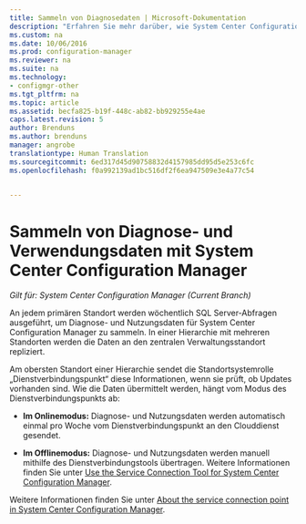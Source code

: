 ```yaml
---
title: Sammeln von Diagnosedaten | Microsoft-Dokumentation
description: "Erfahren Sie mehr darüber, wie System Center Configuration Manager Diagnose- und Nutzungsdaten über sich selbst sammelt."
ms.custom: na
ms.date: 10/06/2016
ms.prod: configuration-manager
ms.reviewer: na
ms.suite: na
ms.technology:
- configmgr-other
ms.tgt_pltfrm: na
ms.topic: article
ms.assetid: becfa825-b19f-448c-ab82-bb929255e4ae
caps.latest.revision: 5
author: Brenduns
ms.author: brenduns
manager: angrobe
translationtype: Human Translation
ms.sourcegitcommit: 6ed317d45d90758832d4157985dd95d5e253c6fc
ms.openlocfilehash: f0a992139ad1bc516df2f6ea947509e3e4a77c54


---
```

# <a name="how-diagnostics-and-usage-data-is-collected-by-system-center-configuration-manager"></a>Sammeln von Diagnose- und Verwendungsdaten mit System Center Configuration Manager

*Gilt für: System Center Configuration Manager (Current Branch)*

An jedem primären Standort werden wöchentlich SQL Server-Abfragen ausgeführt, um Diagnose- und Nutzungsdaten für System Center Configuration Manager zu sammeln. In einer Hierarchie mit mehreren Standorten werden die Daten an den zentralen Verwaltungsstandort repliziert.  

Am obersten Standort einer Hierarchie sendet die Standortsystemrolle „Dienstverbindungspunkt“ diese Informationen, wenn sie prüft, ob Updates vorhanden sind. Wie die Daten übermittelt werden, hängt vom Modus des Dienstverbindungspunkts ab:  

-   **Im Onlinemodus:** Diagnose- und Nutzungsdaten werden automatisch einmal pro Woche vom Dienstverbindungspunkt an den Clouddienst gesendet.  

-   **Im Offlinemodus:** Diagnose- und Nutzungsdaten werden manuell mithilfe des Dienstverbindungstools übertragen. Weitere Informationen finden Sie unter [Use the Service Connection Tool for System Center Configuration Manager](../../../core/servers/manage/use-the-service-connection-tool.md).  

Weitere Informationen finden Sie unter [About the service connection point in System Center Configuration Manager](../../../core/servers/deploy/configure/about-the-service-connection-point.md).  



<!--HONumber=Dec16_HO3-->


